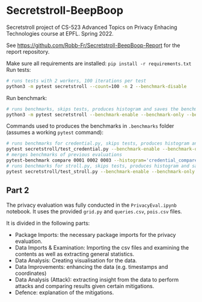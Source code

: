 # Secretstroll-BeepBoop
Secretstroll project of CS-523 Advanced Topics on Privacy Enhacing Technologies course at EPFL. Spring 2022.

See https://github.com/Robb-Fr/Secretstroll-BeepBoop-Report for the report repository.

Make sure all requirements are installed: `pip install -r requirements.txt`
Run tests:

```bash
# runs tests with 2 workers, 100 iterations per test
python3 -m pytest secretstroll --count=100 -n 2 --benchmark-disable
```

Run benchmark:
```bash
# runs benchmarks, skips tests, produces histogram and saves the benchmarked data
python3 -m pytest secretstroll --benchmark-enable --benchmark-only --benchmark-histogram --benchmark-autosave
```

Commands used to produces the benchmarks in `.benchmarks` folder (assumes a working `pytest` command):
```bash
# runs benchmarks for credential.py, skips tests, produces histogram and saves the benchmarked data with correct names (for arm64 4 cores and 4 subscriptions and warms up the evaluation)
pytest secretstroll/test_credential.py --benchmark-enable --benchmark-only --benchmark-histogram='credential_8_subscriptions_arm64_4cores' --benchmark-save='credential_8_subscriptions_arm64_4cores' --benchmark-warmup='on'
# merges benchmarks of previous evaluations
pytest-benchmark compare 0001 0002 0003 --histogram='credential_compare_arm64_4cores'
# runs benchmarks for stroll.py, skips tests, produces histogram and saves the benchmarked data with correct names (for arm64 4 cores and warms up the evaluation)
pytest secretstroll/test_stroll.py --benchmark-enable --benchmark-only --benchmark-histogram='stroll_arm64_4cores' --benchmark-save='stroll_arm64_4cores' --benchmark-warmup='on'
```

## Part 2 

The privacy evaluation was fully conducted in the `PrivacyEval.ipynb` notebook. It uses the provided `grid.py` and `queries.csv`, `pois.csv` files. 

It is divided in the following parts:
* Package Imports: the necessary package imports for the privacy evaluation.
* Data Imports & Examination: Importing the csv files and examining the contents as well as extracting general statistics. 
* Data Analysis: Creating visualisation for the data. 
* Data Improvements: enhancing the data (e.g. timestamps and coordinates)
* Data Analysis (Attack): extracting insight from the data to perform attacks and comparing results given certain mitigations. 
* Defence: explanation of the mitigations. 



